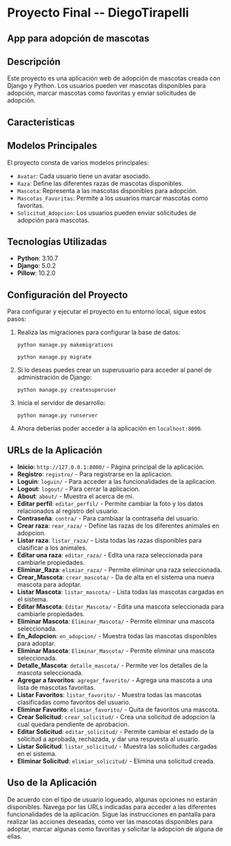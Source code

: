 # Proyecto Final  -- DiegoTirapelli

## App para adopción de mascotas

## Descripción
Este proyecto es una aplicación web de adopción de mascotas creada con Django y Python. Los usuarios pueden ver mascotas disponibles para adopción, marcar mascotas como favoritas y enviar solicitudes de adopción.

## Características
## Modelos Principales

El proyecto consta de varios modelos principales:

- `Avatar`: Cada usuario tiene un avatar asociado.
- `Raza`: Define las diferentes razas de mascotas disponibles.
- `Mascota`: Representa a las mascotas disponibles para adopción.
- `Mascotas_Favoritas`: Permite a los usuarios marcar mascotas como favoritas.
- `Solicitud_Adopcion`: Los usuarios pueden enviar solicitudes de adopción para mascotas.


## Tecnologías Utilizadas
- **Python**: 3.10.7
- **Django**: 5.0.2
- **Pillow**: 10.2.0

## Configuración del Proyecto
Para configurar y ejecutar el proyecto en tu entorno local, sigue estos pasos:

1. Realiza las migraciones para configurar la base de datos:

   `python manage.py makemigrations`

   `python manage.py migrate`

2. Si lo deseas puedes crear un superusuario para acceder al panel de administración de Django:

    `python manage.py createsuperuser`

3. Inicia el servidor de desarrollo:

   `python manage.py runserver`

4. Ahora deberías poder acceder a la aplicación en `localhost:8000`.

## URLs de la Aplicación

- **Inicio**: `http://127.0.0.1:8000/` - Página principal de la aplicación.
- **Registro**: `registro/` - Para registrarse en la aplicacion.
- **Loguin**: `loguin/` - Para acceder a las funcionalidades de la aplicacion.
- **Logout**: `logout/` - Para cerrar la aplicacion.
- **About**: `about/` - Muestra el acerca de mi.
- **Editar perfil**: `editar_perfil/` - Permite cambiar la foto y los datos relacionados al registro del usuario.
- **Contraseña**: `contra/` - Para cambiaar la contraseña del usuario.
- **Crear raza**: `rear_raza/` - Define las razas de los diferentes animales en adopcion.
- **Listar raza**: `listar_raza/` - Lista todas las razas disponibles para clasificar a los animales.
- **Editar una raza**: `editar_raza/` - Edita una raza seleccionada para cambiarle propiedades.
- **Eliminar_Raza**: `elimiar_raza/` - Permite eliminar una raza seleccionada.
- **Crear_Mascota**: `crear_mascota/` - Da de alta en el sistema una nueva mascota para adoptar.
- **Listar Mascota**: `listar_mascota/` - Lista todas las mascotas cargadas en el sistema.
- **Editar Mascota**: `Editar_Mascota/` - Edita una mascota seleccionada para cambiarle propiedades.
- **Eliminar Mascota**: `Eliminar_Mascota/` - Permite eliminar una mascota seleccionada.
- **En_Adopcion**: `en_adopcion/` - Muestra todas las mascotas disponibles para adoptar.
- **Eliminar Mascota**: `Eliminar_Mascota/` - Permite eliminar una mascota seleccionada.
- **Detalle_Mascota**: `detalle_mascota/` - Permite ver los detalles de la mascota seleccionada.
- **Agregar a favoritos**: `agregar_favorito/` - Agrega una mascota a una lista de mascotas favoritas.
- **Listar Favoritos**: `listar_favorito/` - Muestra todas las mascotas clasificadas como favoritos del usuario.
- **Eliminar Favorito**: `elimiar_favorito/` - Quita de favoritos una mascota.
- **Crear Solicitud**: `crear_solicitud/` - Crea una solicitud de adopcion la cual quedara pendiente de aprobacion.
- **Editar Solicitud**: `editar_solicitud/` - Permite cambiar el estado de la solicitud a aprobada, rechazada, y dar una respuesta al usuario.
- **Listar Solicitud**: `listar_solicitud/` - Muestra las solicitudes cargadas en el sistema.
- **Eliminar Solicitud**: `elimiar_solicitud/` - Elimina una solicitud creada.

## Uso de la Aplicación
De acuerdo con el tipo de usuario logueado, algunas opciones no estarán disponibles. 
Navega por las URLs indicadas para acceder a las diferentes funcionalidades de la aplicación. Sigue las instrucciones en pantalla para realizar las acciones deseadas, como ver las mascotas disponibles para adoptar, marcar algunas como favoritas y solicitar la adopcion de alguna de ellas.

